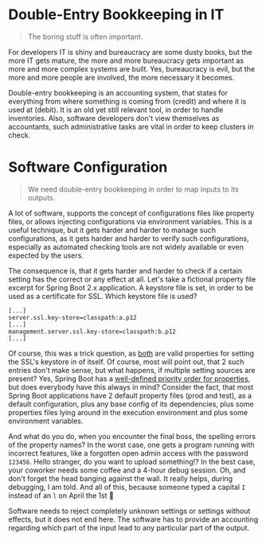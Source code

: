 # Double-Entry Bookkeeping in IT
> The boring stuff is often important.

For developers IT is shiny and bureaucracy are some dusty books,
but the more IT gets mature,
the more and more bureaucracy gets important as more and more complex systems are built.
Yes, bureaucracy is evil, but the more and more people are involved,
the more necessary it becomes.

Double-entry bookkeeping is an accounting system,
that states for everything from where something is coming from (credit) and where it is used at (debit).
It is an old yet still relevant tool, in order to handle inventories.
Also, software developers don't view themselves as accountants,
such administrative tasks are vital in order to keep clusters in check.
# Software Configuration
> We need double-entry bookkeeping in order to map inputs to its outputs.

A lot of software, supports the concept of configurations files like property files,
or allows injecting configurations via environment variables.
This is a useful technique, but it gets harder and harder to manage such configurations,
as it gets harder and harder to verify such configurations,
especially as automated checking tools are not widely available or even expected by the users.

The consequence is, that it gets harder and harder to check if a certain setting has
the correct or any effect at all.
Let's take a fictional property file excerpt for Spring Boot 2.x application.
A keystore file is set, in order to be used as a certificate for SSL. 
Which keystore file is used?
````
[...]
server.ssl.key-store=classpath:a.p12
[...]
management.server.ssl.key-store=classpath:b.p12
[...]
````
Of course, this was a trick question,
as [both](https://docs.spring.io/spring-boot/docs/2.0.x/reference/html/production-ready-monitoring.html)
are valid properties for setting the SSL's keystore in of itself.
Of course, most will point out, that 2 such entries don't make sense,
but what happens, if multiple setting sources are present?
Yes, Spring Boot has a [well-defined priority order for properties](https://docs.spring.io/spring-boot/docs/1.0.1.RELEASE/reference/html/boot-features-external-config.html),
but does everybody have this always in mind?
Consider the fact, that most Spring Boot applications have 2 default property files (prod and test),
as a default configuration,
plus any base config of its dependencies,
plus some properties files lying around in the execution environment
and plus some environment variables.

And what do you do, when you encounter the final boss, the spelling errors of the property names?
In the worst case, one gets a program running with incorrect features,
like a forgotten open admin access with the password `123456`.
Hello stranger, do you want to upload something!?
In the best case, your coworker needs some coffee and a 4-hour debug session.
Oh, and don't forget the head banging against the wall.
It really helps, during debugging, I am told.
And all of this, because someone typed a capital `I` instead of an `l` on April the 1st 🎉

Software needs to reject completely unknown settings or settings without effects,
but it does not end here.
The software has to provide an accounting regarding which part of the input lead to any particular part of the output. 
